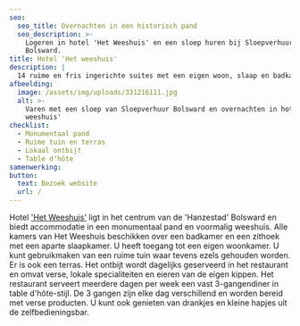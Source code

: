 ```yaml
---
seo:
  seo_title: Overnachten in een historisch pand
  seo_description: >-
    Logeren in hotel 'Het Weeshuis' en een sloep huren bij Sloepverhuur
    Bolsward.
title: Hotel 'Het weeshuis'
description: |
  14 ruime en fris ingerichte suites met een eigen woon, slaap en badkamer.
afbeelding:
  image: /assets/img/uploads/331216111.jpg
  alt: >-
    Varen met een sloep van Sloepverhuur Bolsward en overnachten in hotel 'Het
    weeshuis'
checklist:
  - Monumentaal pand
  - Ruime tuin en terras
  - Lokaal ontbijt
  - Table d'hôte
samenwerking:
button:
  text: Bezoek website
  url: /
---
```


Hotel <a target="_blank" rel="noopener" href="https://hotelhetweeshuis.nl">'Het Weeshuis'</a> ligt in het centrum van de 'Hanzestad' Bolsward en biedt accommodatie in een monumentaal pand en voormalig weeshuis. Alle kamers van Het Weeshuis beschikken over een badkamer en een zithoek met een aparte slaapkamer. U heeft toegang tot een eigen woonkamer. U kunt gebruikmaken van een ruime tuin waar tevens ezels gehouden worden. Er is ook een terras. Het ontbijt wordt dagelijks geserveerd in het restaurant en omvat verse, lokale specialiteiten en eieren van de eigen kippen. Het restaurant serveert meerdere dagen per week een vast 3-gangendiner in table d'h&ocirc;te-stijl. De 3 gangen zijn elke dag verschillend en worden bereid met verse producten. U kunt ook genieten van drankjes en kleine hapjes uit de zelfbedieningsbar.
